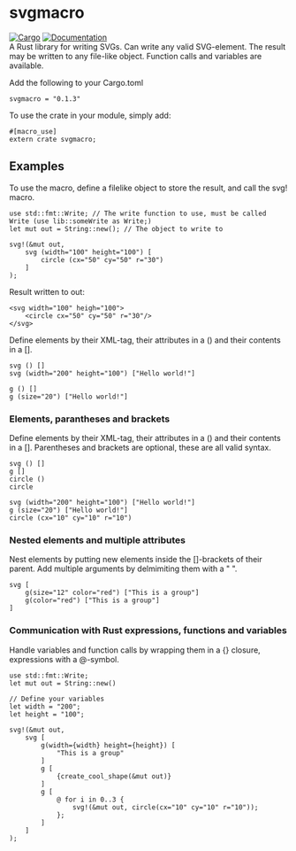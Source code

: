# svgmacro
[![Cargo](https://img.shields.io/crates/v/svgmacro.svg)](https://crates.io/crates/svgmacro) 
[![Documentation](https://docs.rs/svgmacro/badge.svg)](https://docs.rs/svgmacro/)
<br>
A Rust library for writing SVGs. Can write any valid SVG-element.
The result may be written to any file-like object.
Function calls and variables are available.

Add the following to your Cargo.toml
```
svgmacro = "0.1.3"
```

To use the crate in your module, simply add:
```
#[macro_use]
extern crate svgmacro;
```

## Examples
To use the macro, define a filelike object to store the result, and call the svg! macro.
```
use std::fmt::Write; // The write function to use, must be called Write (use lib::someWrite as Write;)
let mut out = String::new(); // The object to write to

svg!(&mut out,
    svg (width="100" height="100") [
        circle (cx="50" cy="50" r="30")
    ]
);
```
Result written to out:
```
<svg width="100" heigh="100">
    <circle cx="50" cy="50" r="30"/>
</svg>
```

Define elements by their XML-tag, their attributes in a () and their contents in a [].

```
svg () []
svg (width="200" height="100") ["Hello world!"]

g () []
g (size="20") ["Hello world!"]
```
### Elements, parantheses and brackets
Define elements by their XML-tag, their attributes in a () and their contents in a [].
Parentheses and brackets are optional, these are all valid syntax.
```
svg () []
g []
circle ()
circle 

svg (width="200" height="100") ["Hello world!"]
g (size="20") ["Hello world!"]
circle (cx="10" cy="10" r="10")
```
### Nested elements and multiple attributes
Nest elements by putting new elements inside the []-brackets of their parent.
Add multiple arguments by delmimiting them with a " ".

```
svg [
    g(size="12" color="red") ["This is a group"]
    g(color="red") ["This is a group"]
]
```
### Communication with Rust expressions, functions and variables
Handle variables and function calls by wrapping them in a {} closure, expressions with a @-symbol.
```
use std::fmt::Write;
let mut out = String::new()

// Define your variables
let width = "200";
let height = "100";

svg!(&mut out,
    svg [
        g(width={width} height={height}) [
            "This is a group"
        ]
        g [
            {create_cool_shape(&mut out)}        
        ]
        g [
            @ for i in 0..3 {
                svg!(&mut out, circle(cx="10" cy="10" r="10"));
            }; 
        ]
    ]
);
```
